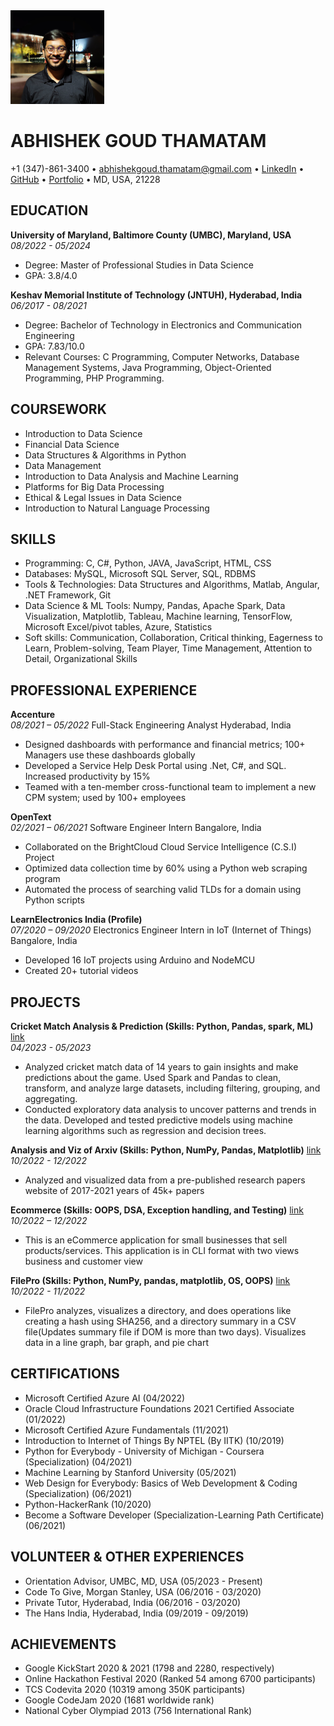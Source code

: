 <img src="IMG.jpg" alt="Headshot" width="150" height="150">

# ABHISHEK GOUD THAMATAM
+1 (347)-861-3400 • abhishekgoud.thamatam@gmail.com • [LinkedIn](https://www.linkedin.com/in/t-abhishek-goud/) • [GitHub](https://github.com/abhishekgoud23) • [Portfolio](https://abhishekgoud23.github.io/abhishekthamatam.github.io/) • MD, USA, 21228


## EDUCATION
**University of Maryland, Baltimore County (UMBC), Maryland, USA**          
*08/2022 - 05/2024*
- Degree: Master of Professional Studies in Data Science
- GPA: 3.8/4.0

**Keshav Memorial Institute of Technology (JNTUH), Hyderabad, India**          
*06/2017 - 08/2021*
- Degree: Bachelor of Technology in Electronics and Communication Engineering
- GPA: 7.83/10.0
- Relevant Courses: C Programming, Computer Networks, Database Management Systems, Java Programming, Object-Oriented Programming, PHP Programming.

## COURSEWORK
- Introduction to Data Science
- Financial Data Science
- Data Structures & Algorithms in Python
- Data Management
- Introduction to Data Analysis and Machine Learning
- Platforms for Big Data Processing
- Ethical & Legal Issues in Data Science
- Introduction to Natural Language Processing

## SKILLS
- Programming: C, C#, Python, JAVA, JavaScript, HTML, CSS
- Databases: MySQL, Microsoft SQL Server, SQL, RDBMS
- Tools & Technologies: Data Structures and Algorithms, Matlab, Angular, .NET Framework, Git
- Data Science & ML Tools: Numpy, Pandas, Apache Spark, Data Visualization, Matplotlib, Tableau, Machine learning, TensorFlow, Microsoft Excel/pivot tables, Azure, Statistics
- Soft skills: Communication, Collaboration, Critical thinking, Eagerness to Learn, Problem-solving, Team Player, Time Management, Attention to Detail, Organizational Skills

## PROFESSIONAL EXPERIENCE
**Accenture**          
*08/2021 – 05/2022*
Full-Stack Engineering Analyst                                        Hyderabad, India
- Designed dashboards with performance and financial metrics; 100+ Managers use these dashboards globally
- Developed a Service Help Desk Portal using .Net, C#, and SQL. Increased productivity by 15%
- Teamed with a ten-member cross-functional team to implement a new CPM system; used by 100+ employees

**OpenText**          
*02/2021 – 06/2021*
Software Engineer Intern                                              Bangalore, India
- Collaborated on the BrightCloud Cloud Service Intelligence (C.S.I) Project
- Optimized data collection time by 60% using a Python web scraping program
- Automated the process of searching valid TLDs for a domain using Python scripts

**LearnElectronics India (Profile)**          
*07/2020 – 09/2020*
Electronics Engineer Intern in IoT (Internet of Things)               Bangalore, India
- Developed 16 IoT projects using Arduino and NodeMCU
- Created 20+ tutorial videos

## PROJECTS
**Cricket Match Analysis & Prediction (Skills: Python, Pandas, spark, ML)** [link](https://github.com/abhishekgoud23/Match-prediction-and-analysis)         
*04/2023 - 05/2023*
- Analyzed cricket match data of 14 years to gain insights and make predictions about the game. Used Spark and Pandas to clean, transform, and analyze large datasets, including filtering, grouping, and aggregating.
- Conducted exploratory data analysis to uncover patterns and trends in the data. Developed and tested predictive models using machine learning algorithms such as regression and decision trees.


**Analysis and Viz of Arxiv (Skills: Python, NumPy, Pandas, Matplotlib)** [link](https://github.com/abhishekgoud23/Python-Projects/tree/main/Analysis%20and%20Viz%20of%20Arxiv)                  
*10/2022 - 12/2022*
- Analyzed and visualized data from a pre-published research papers website of 2017-2021 years of 45k+ papers

**Ecommerce (Skills: OOPS, DSA, Exception handling, and Testing)** [link](https://github.com/abhishekgoud23/Python-Projects/tree/main/Ecommerce)                  
*10/2022 – 12/2022*
- This is an eCommerce application for small businesses that sell products/services. This application is in CLI format with two views business and customer view 

**FilePro (Skills: Python, NumPy, pandas, matplotlib, OS, OOPS)**  [link](https://github.com/abhishekgoud23/Python-Projects/tree/main/FilePro)                 
*10/2022 - 11/2022*
- FilePro analyzes, visualizes a directory, and does operations like creating a hash using SHA256, and a directory summary in a CSV file(Updates summary file if DOM is more than two days). Visualizes data in a line graph, bar graph, and pie chart  
## CERTIFICATIONS
- Microsoft Certified Azure AI (04/2022)
- Oracle Cloud Infrastructure Foundations 2021 Certified Associate (01/2022)
- Microsoft Certified Azure Fundamentals (11/2021)
- Introduction to Internet of Things By NPTEL (By IITK) (10/2019)
- Python for Everybody - University of Michigan - Coursera (Specialization) (04/2021)
- Machine Learning by Stanford University (05/2021)
- Web Design for Everybody: Basics of Web Development & Coding (Specialization) (06/2021)
- Python-HackerRank (10/2020)
- Become a Software Developer (Specialization-Learning Path Certificate) (06/2021)

## VOLUNTEER & OTHER EXPERIENCES
- Orientation Advisor, UMBC, MD, USA (05/2023 - Present)
- Code To Give, Morgan Stanley, USA (06/2016 - 03/2020)
- Private Tutor, Hyderabad, India (06/2016 - 03/2020)
- The Hans India, Hyderabad, India (09/2019 - 09/2019)

## ACHIEVEMENTS
- Google KickStart 2020 & 2021 (1798 and 2280, respectively)
- Online Hackathon Festival 2020 (Ranked 54 among 6700 participants)
- TCS Codevita 2020 (10319 among 350K participants)
- Google CodeJam 2020 (1681 worldwide rank)
- National Cyber Olympiad 2013 (756 International Rank)
